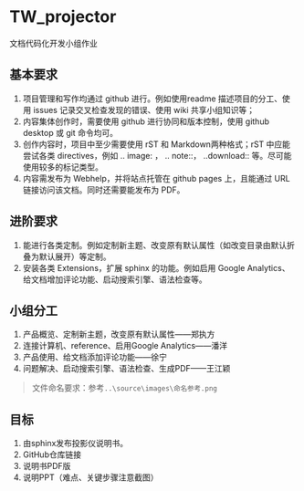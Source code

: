 # TW_projector
文档代码化开发小组作业
## 基本要求
1. 项目管理和写作均通过 github 进行。例如使用readme 描述项目的分工、使用 issues 记录交叉检查发现的错误、使用 wiki 共享小组知识等；
2. 内容集体创作时，需要使用 github 进行协同和版本控制，使用 github desktop 或 git 命令均可。
3. 创作内容时，项目中至少需要使用 rST 和 Markdown两种格式；rST 中应能尝试各类 directives，例如 .. image: ， .. note::， ..download:: 等。尽可能使用较多的标记类型。
4. 内容需发布为 Webhelp，并将站点托管在 github pages 上，且能通过 URL 链接访问该文档。同时还需要能发布为 PDF。
## 进阶要求
1. 能进行各类定制。例如定制新主题、改变原有默认属性（如改变目录由默认折叠为默认展开）等定制。
2. 安装各类 Extensions，扩展 sphinx 的功能。例如启用 Google Analytics、给文档增加评论功能、启动搜索引擎、语法检查等。
## 小组分工
1. 产品概览、定制新主题，改变原有默认属性——郑执方
2. 连接计算机、reference、启用Google Analytics——潘洋
3. 产品使用、给文档添加评论功能——徐宁
4. 问题解决、启动搜索引擎、语法检查、生成PDF——王江颖
   
>文件命名要求：参考`..\source\images\命名参考.png`
## 目标
1. 由sphinx发布投影仪说明书。
2. GitHub仓库链接
3. 说明书PDF版
4. 说明PPT（难点、关键步骤注意截图）
